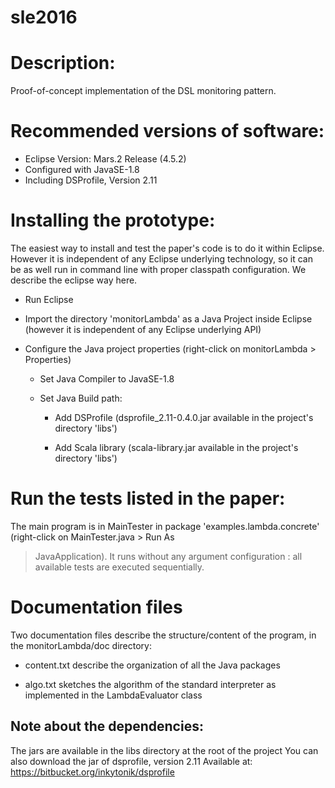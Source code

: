 # sle2016

Description:
============
  Proof-of-concept implementation of the DSL monitoring pattern.

Recommended versions of software:
=================================
   - Eclipse Version: Mars.2 Release (4.5.2)
   - Configured with JavaSE-1.8
   - Including DSProfile, Version 2.11

   
Installing the prototype:
=========================
  
  The easiest way to install and test the paper's code is to do it
  within Eclipse.  However it is independent of any Eclipse underlying
  technology, so it can be as well run in command line with proper
  classpath configuration. We describe the eclipse way here.
  
   - Run Eclipse

   - Import the directory 'monitorLambda' as a Java Project inside
     Eclipse (however it is independent of any Eclipse underlying API)

   - Configure the Java project properties (right-click on
     monitorLambda > Properties)
  
       * Set Java Compiler to JavaSE-1.8

       * Set Java Build path:

           * Add DSProfile (dsprofile_2.11-0.4.0.jar available in the
             project's directory 'libs')

           * Add Scala library (scala-library.jar available in the
             project's directory 'libs')

Run the tests listed in the paper:
=================================

  The main program is in MainTester in package
  'examples.lambda.concrete' (right-click on MainTester.java > Run As
  > JavaApplication).  It runs without any argument configuration :
  all available tests are executed sequentially.


Documentation files
===================

  Two documentation files describe the structure/content of the
  program, in the monitorLambda/doc directory:

  - content.txt describe the organization of all the Java packages

   - algo.txt sketches the algorithm of the standard interpreter as
     implemented in the LambdaEvaluator class


  

Note about the dependencies:
---------------------------

  The jars are available in the libs directory at the root of the
  project You can also download the jar of dsprofile, version 2.11
  Available at: https://bitbucket.org/inkytonik/dsprofile
  

  
